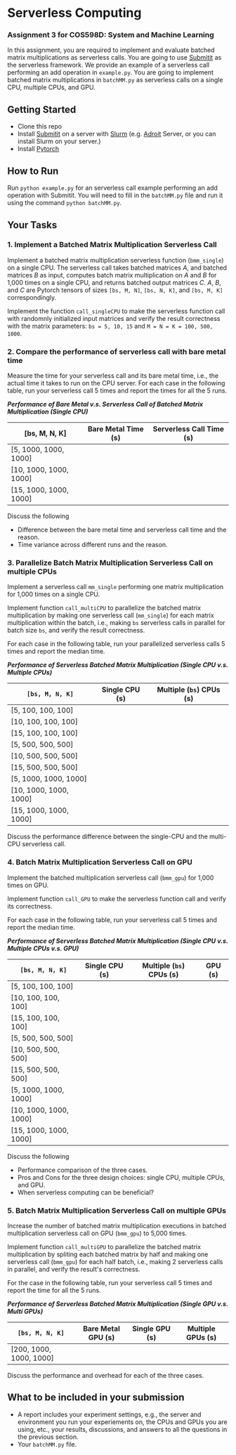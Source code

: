 # Serverless Computing
### Assignment 3 for COS598D: System and Machine Learning

In this assignment, you are required to implement and evaluate batched matrix multiplications as serverless calls. You are going to use [Submitit](https://github.com/facebookincubator/submitit) as the serverless framework. We provide an example of a serverless call performing an add operation in `example.py`. You are going to implement batched matrix multiplications in `batchMM.py` as serverless calls on a single CPU, multiple CPUs, and GPU.

## Getting Started
 - Clone this repo
 - Install [Submitit](https://github.com/facebookincubator/submitit) on a server with [Slurm](https://slurm.schedmd.com/quickstart.html) (e.g. [Adroit](https://researchcomputing.princeton.edu/systems/adroit) Server, or you can install Slurm on your server.) 
 - Install [Pytorch](https://pytorch.org/)

## How to Run 
Run `python example.py` for an serverless call example performing an add operation with Submitit.
You will need to fill in the `batchMM.py` file and run it using the command `python batchMM.py`.

## Your Tasks

### 1. Implement a Batched Matrix Multiplication Serverless Call

Implement a batched matrix multiplication serverless function (`bmm_single`) on a single CPU. 
The serverless call takes batched matrices $A$, and batched matrices $B$ as input, computes batch matrix multiplication on $A$ and $B$ for 1,000 times on a single CPU, and returns batched output matrices $C$.
$A$, $B$, and $C$ are Pytorch tensors of sizes `[bs, M, N]`, `[bs, N, K]`, and `[bs, M, K]` correspondingly. 

Implement the function `call_singleCPU` to make the serverless function call with randomnly initialized input matrices and verify the result correctness with the matrix parameters: `bs = 5, 10, 15` and `M = N = K = 100, 500, 1000`.


### 2. Compare the performance of serverless call with bare metal time

Measure the time for your serverless call and its bare metal time, i.e., the actual time it takes to run on the CPU server.
For each case in the following table, run your serverless call 5 times and report the times for all the 5 runs.

***Performance of Bare Metal v.s. Serverless Call of Batched Matrix Multiplication (Single CPU)***

|   [bs, M, N, K]  |   Bare Metal Time (s) |   Serverless Call Time (s) |  
|----------------|----------------|-------------|
| [5, 1000, 1000, 1000] |  |    |      | 
| [10, 1000, 1000, 1000] |  |    |      |   
| [15, 1000, 1000, 1000] |  |    |      |

Discuss the following
- Difference between the bare metal time and serverless call time and the reason.
- Time variance across different runs and the reason.

### 3. Parallelize Batch Matrix Multiplication Serverless Call on multiple CPUs

Implement a serverless call `mm_single` performing one matrix multiplication for 1,000 times on a single CPU.

Implement function `call_multiCPU` to parallelize the batched matrix multiplication by making one serverless call (`mm_single`) for each matrix multiplication within the batch, i.e., making `bs` serverless calls in parallel for batch size `bs`, and verify the result correctness.

For each case in the following table, run your parallelized serverless calls 5 times and report the median time.

***Performance of Serverless Batched Matrix Multiplication (Single CPU v.s. Multiple CPUs)***

|   `[bs, M, N, K]`  |   Single CPU (s) |   Multiple (`bs`) CPUs (s) |  
|----------------|----------------|-------------|
| [5, 100, 100, 100] |  |    |      | 
| [10, 100, 100, 100] |  |    |      |   
| [15, 100, 100, 100] |  |    |      |
| [5, 500, 500, 500] |  |    |      | 
| [10, 500, 500, 500] |  |    |      |   
| [15, 500, 500, 500] |  |    |      |
| [5, 1000, 1000, 1000] |  |    |      | 
| [10, 1000, 1000, 1000] |  |    |      |   
| [15, 1000, 1000, 1000] |  |    |      |

Discuss the performance difference between the single-CPU and the multi-CPU serverless call.

### 4. Batch Matrix Multiplication Serverless Call on GPU

Implement the batched multiplication serverless call (`bmm_gpu`) for 1,000 times on GPU. 

Implement function `call_GPU` to make the serverless function call and verify its correctness.

For each case in the following table, run your serverless call 5 times and report the median time.

***Performance of Serverless Batched Matrix Multiplication (Single CPU v.s. Multiple CPUs v.s. GPU)***

|   `[bs, M, N, K]`  |  Single CPU (s) |   Multiple (`bs`) CPUs (s) |  GPU (s) |
|----------------|----------------|-------------|-------------|
| [5, 100, 100, 100] |  |    |      |     | 
| [10, 100, 100, 100] |  |    |      |       | 
| [15, 100, 100, 100] |  |    |      |    | 
| [5, 500, 500, 500] |  |    |      |    | 
| [10, 500, 500, 500] |  |    |      |      | 
| [15, 500, 500, 500] |  |    |      |   | 
| [5, 1000, 1000, 1000] |  |    |      |    | 
| [10, 1000, 1000, 1000] |  |    |      |      | 
| [15, 1000, 1000, 1000] |  |    |      |   | 

Discuss the following
- Performance comparison of the three cases.
- Pros and Cons for the three design choices: single CPU, multiple CPUs, and GPU.
- When serverless computing can be beneficial?

### 5. Batch Matrix Multiplication Serverless Call on multiple GPUs

Increase the number of batched matrix multiplication executions in batched multiplication serverless call on GPU (`bmm_gpu`) to 5,000 times. 

Implement function `call_multiGPU` to parallelize the batched matrix multiplication by spliting each batched matrix by half and making one serverless call (`bmm_gpu`) for each half batch, i.e., making 2 serverless calls in parallel, and verify the result's correctness.

For the case in the following table, run your serverless call 5 times and report the time for all the 5 runs.

***Performance of Serverless Batched Matrix Multiplication (Single GPU v.s. Multi GPUs)***

|   `[bs, M, N, K]`  | Bare Metal GPU (s)|  Single GPU (s) |   Multiple GPUs (s) | 
|----------------|----------------|-------------|-------------|
| [200, 1000, 1000, 1000] |  |    |      |   |

Discuss the performance and overhead for each of the three cases.

## What to be included in your submission

- A report includes your experiment settings, e.g., the server and environment you run your experiements on, the CPUs and GPUs you are using, etc., your results, discussions, and answers to all the questions in the previous section.
- Your `batchMM.py` file.
